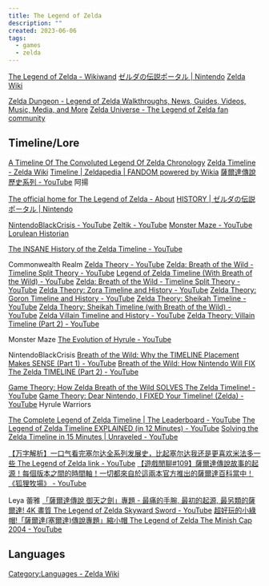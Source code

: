 ```yaml
---
title: The Legend of Zelda
description: ""
created: 2023-06-06
tags:
  - games
  - zelda
---
```


[The Legend of Zelda - Wikiwand](https://www.wikiwand.com/en/The_Legend_of_Zelda)
[ゼルダの伝説ポータル | Nintendo](https://www.nintendo.co.jp/character/zelda/index.html)
[Zelda Wiki](https://zelda.gamepedia.com/Main_Page)

[Zelda Dungeon - Legend of Zelda Walkthroughs, News, Guides, Videos, Music, Media, and More](https://www.zeldadungeon.net/)
[Zelda Universe - The Legend of Zelda fan community](https://zeldauniverse.net/)

## Timeline/Lore

[A Timeline Of The Convoluted Legend Of Zelda Chronology](https://www.ranker.com/list/a-timeline-of-the-legend-of-zelda-chronology/stephanroget)
[Zelda Timeline - Zelda Wiki](https://zelda.gamepedia.com/Zelda_Timeline)
[Timeline | Zeldapedia | FANDOM powered by Wikia](https://zelda.fandom.com/wiki/Timeline)
[薩爾達傳說 歷史系列 - YouTube](https://www.youtube.com/playlist?list=PLwie-6_kHiZONnTDDCztqXOkKxxD99mgK) 阿揚

[The official home for The Legend of Zelda - About](https://www.zelda.com/about/)
[HISTORY | ゼルダの伝説ポータル | Nintendo](https://www.nintendo.co.jp/character/zelda/history/index.html)

[NintendoBlackCrisis - YouTube](https://www.youtube.com/channel/UCftyIWbjCPJs4KSrFciMqkA)
[Zeltik - YouTube](https://www.youtube.com/@Zeltik/)
[Monster Maze - YouTube](https://www.youtube.com/@MonsterMaze/)
[Lorulean Historian](https://loruleanhistorian.tumblr.com/)

[The INSANE History of the Zelda Timeline - YouTube](https://www.youtube.com/watch?v=NbQNtYNkmhM)

Commonwealth Realm
[Zelda Theory - YouTube](https://www.youtube.com/playlist?list=PLq3whXZlAVlZ_z6wQObD9yi9TsUtx-Dkk)
[Zelda: Breath of the Wild - Timeline Split Theory - YouTube](https://www.youtube.com/watch?v=cWi0RJVHcZ0)
[Legend of Zelda Timeline (With Breath of the Wild) - YouTube](https://www.youtube.com/watch?v=FyBlMQwdnOo)
[Zelda: Breath of the Wild - Timeline Split Theory - YouTube](https://www.youtube.com/watch?v=cWi0RJVHcZ0)
[Zelda Theory: Zora Timeline and History - YouTube](https://www.youtube.com/watch?v=uf7fikPWiHw)
[Zelda Theory: Goron Timeline and History - YouTube](https://www.youtube.com/watch?v=55kmWp2ywKk)
[Zelda Theory: Sheikah Timeline - YouTube](https://www.youtube.com/watch?v=fAT2Nvisqzc)
[Zelda Theory: Sheikah Timeline (with Breath of the Wild) - YouTube](https://www.youtube.com/watch?v=ZNNRHkH1Ie4)
[Zelda Villain Timeline and History - YouTube](https://www.youtube.com/watch?v=JGvEJIc3Exc)
[Zelda Theory: Villain Timeline (Part 2) - YouTube](https://www.youtube.com/watch?v=vC5kBwEJ4-0)

Monster Maze
[The Evolution of Hyrule - YouTube](https://www.youtube.com/playlist?list=PL-zutg1U5YTG66dp45CIMbQJnazjFGaH4)

NintendoBlackCrisis
[Breath of the Wild: Why the TIMELINE Placement Makes SENSE (Part 1) - YouTube](https://www.youtube.com/watch?v=YE67dUi5Kfs)
[Breath of the Wild: How Nintendo Will FIX The Zelda TIMELINE (Part 2) - YouTube](https://www.youtube.com/watch?v=iFm1T-TjWOA)

[Game Theory: How Zelda Breath of the Wild SOLVES The Zelda Timeline! - YouTube](https://www.youtube.com/watch?v=Q0RVBTb6wTQ)
[Game Theory: Dear Nintendo, I FIXED Your Timeline! (Zelda) - YouTube](https://www.youtube.com/watch?v=W2DMiZ1e574) Hyrule Warriors

[The Complete Legend of Zelda Timeline | The Leaderboard - YouTube](https://www.youtube.com/watch?v=nFpD8x_-1lU)
[The Legend of Zelda Timeline EXPLAINED (in 12 Minutes) - YouTube](https://www.youtube.com/watch?v=mXZl6zoN6wU)
[Solving the Zelda Timeline in 15 Minutes | Unraveled - YouTube](https://www.youtube.com/watch?v=Q-25c8Rsobw)

[【万字解析】一口气看完塞尔达全系列发展史，比起塞尔达我还是更喜欢米法多一些 The Legend of Zelda link - YouTube](https://www.youtube.com/watch?v=Me48uko71eU)
[【遊戲閒聊#109】薩爾達傳說故事的起源！每個版本之間的時間軸！一切都來自於這兩本官方推出的薩爾達百科當中！《狐狸牧場》 - YouTube](https://www.youtube.com/watch?v=4eXv6Y14SGc)

Leya 蕾雅
[「薩爾達傳說 御天之劍」專題 - 最痛的手腕, 最初的起源, 最另類的薩爾達! 4K 畫質 The Legend of Zelda Skyward Sword - YouTube](https://www.youtube.com/watch?v=uc7Y6g8R4l0)
[超好玩的小綠帽!「薩爾達(塞爾達)傳說專題」縮小帽 The Legend of Zelda The Minish Cap 2004 - YouTube](https://www.youtube.com/watch?v=1xeGxiQsPyk)

## Languages

[Category:Languages - Zelda Wiki](https://zelda.fandom.com/wiki/Category:Languages)
